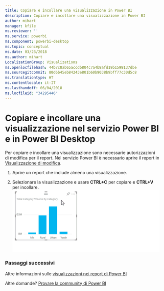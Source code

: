 ```yaml
---
title: Copiare e incollare una visualizzazione in Power BI
description: Copiare e incollare una visualizzazione in Power BI
author: mihart
manager: kfile
ms.reviewer: ''
ms.service: powerbi
ms.component: powerbi-desktop
ms.topic: conceptual
ms.date: 03/23/2018
ms.author: mihart
LocalizationGroup: Visualizations
ms.openlocfilehash: 44b7c8ab65accdb804c7a4b8afd19b1598137dbe
ms.sourcegitcommit: 80d6b45eb84243e801b60b9038b9bff77c30d5c8
ms.translationtype: HT
ms.contentlocale: it-IT
ms.lasthandoff: 06/04/2018
ms.locfileid: "34295446"
---
```

# <a name="copy-and-paste-a-visualization-in-power-bi-service-and-power-bi-desktop"></a>Copiare e incollare una visualizzazione nel servizio Power BI e in Power BI Desktop
Per copiare e incollare una visualizzazione sono necessarie autorizzazioni di modifica per il report. Nel servizio Power BI è necessario aprire il report in [Visualizzazione di modifica](service-reading-view-and-editing-view.md).

1. Aprire un report che include almeno una visualizzazione.  

2. Selezionare la visualizzazione e usare **CTRL+C** per copiare e **CTRL+V** per incollare.  
   ![](media/power-bi-visualization-copy-paste/copypasteviznew.gif)

### <a name="next-steps"></a>Passaggi successivi
Altre informazioni sulle [visualizzazioni nei report di Power BI](power-bi-report-visualizations.md)

Altre domande? [Provare la community di Power BI](http://community.powerbi.com/)

